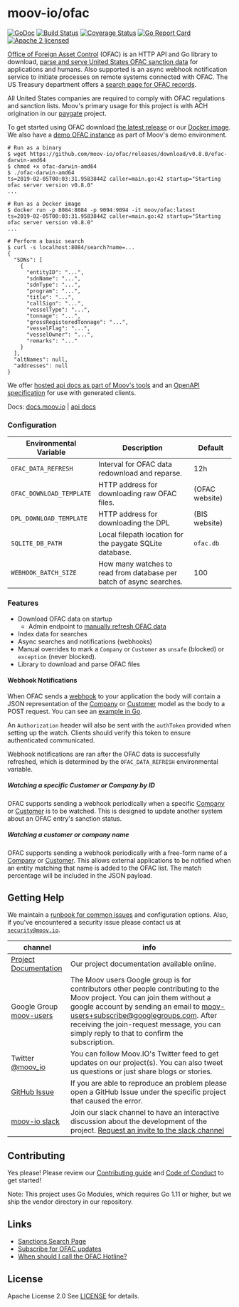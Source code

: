 moov-io/ofac
===

[![GoDoc](https://godoc.org/github.com/moov-io/ofac?status.svg)](https://godoc.org/github.com/moov-io/ofac)
[![Build Status](https://travis-ci.com/moov-io/ofac.svg?branch=master)](https://travis-ci.com/moov-io/ofac)
[![Coverage Status](https://codecov.io/gh/moov-io/ofac/branch/master/graph/badge.svg)](https://codecov.io/gh/moov-io/ofac)
[![Go Report Card](https://goreportcard.com/badge/github.com/moov-io/ofac)](https://goreportcard.com/report/github.com/moov-io/ofac)
[![Apache 2 licensed](https://img.shields.io/badge/license-Apache2-blue.svg)](https://raw.githubusercontent.com/moov-io/ofac/master/LICENSE)

[Office of Foreign Asset Control](https://www.treasury.gov/about/organizational-structure/offices/Pages/Office-of-Foreign-Assets-Control.aspx) (OFAC) is an HTTP API and Go library to download, [parse and serve United States OFAC sanction data](https://docs.moov.io/en/latest/ofac/file-structure/) for applications and humans. Also supported is an async webhook notification service to initiate processes on remote systems connected with OFAC. The US Treasury department offers a [search page for OFAC records](https://sanctionssearch.ofac.treas.gov/).

All United States companies are required to comply with OFAC regulations and sanction lists. Moov's primary usage for this project is with ACH origination in our [paygate](https://github.com/moov-io/paygate) project.

To get started using OFAC download [the latest release](https://github.com/moov-io/ofac/releases) or our [Docker image](https://hub.docker.com/r/moov/ofac/tags). We also have a [demo OFAC instance](https://moov.io/ofac/) as part of Moov's demo environment.

```
# Run as a binary
$ wget https://github.com/moov-io/ofac/releases/download/v0.8.0/ofac-darwin-amd64
$ chmod +x ofac-darwin-amd64
$ ./ofac-darwin-amd64
ts=2019-02-05T00:03:31.9583844Z caller=main.go:42 startup="Starting ofac server version v0.8.0"
...

# Run as a Docker image
$ docker run -p 8084:8084 -p 9094:9094 -it moov/ofac:latest
ts=2019-02-05T00:03:31.9583844Z caller=main.go:42 startup="Starting ofac server version v0.8.0"
...

# Perform a basic search
$ curl -s localhost:8084/search?name=...
{
  "SDNs": [
    {
      "entityID": "...",
      "sdnName": "...",
      "sdnType": "...",
      "program": "...",
      "title": "...",
      "callSign": "...",
      "vesselType": "...",
      "tonnage": "...",
      "grossRegisteredTonnage": "...",
      "vesselFlag": "...",
      "vesselOwner": "...",
      "remarks": "..."
    }
  ],
  "altNames": null,
  "addresses": null
}
```

We offer [hosted api docs as part of Moov's tools](https://api.moov.io/#tag/OFAC) and an [OpenAPI specification](https://github.com/moov-io/ofac/blob/master/openapi.yaml) for use with generated clients.

Docs: [docs.moov.io](https://docs.moov.io/en/latest/) | [api docs](https://api.moov.io/apps/ofac/)

### Configuration

| Environmental Variable | Description | Default |
|-----|-----|-----|
| `OFAC_DATA_REFRESH` | Interval for OFAC data redownload and reparse. | 12h |
| `OFAC_DOWNLOAD_TEMPLATE` | HTTP address for downloading raw OFAC files. | (OFAC website) |
| `DPL_DOWNLOAD_TEMPLATE` | HTTP address for downloading the DPL | (BIS website) |
| `SQLITE_DB_PATH`| Local filepath location for the paygate SQLite database. | `ofac.db` |
| `WEBHOOK_BATCH_SIZE` | How many watches to read from database per batch of async searches. | 100 |

### Features

- Download OFAC data on startup
  - Admin endpoint to [manually refresh OFAC data](docs/runbook.md#force-ofac-data-refresh)
- Index data for searches
- Async searches and notifications (webhooks)
- Manual overrides to mark a `Company` or `Customer` as `unsafe` (blocked) or `exception` (never blocked).
- Library to download and parse OFAC files

#### Webhook Notifications

When OFAC sends a [webhook](https://en.wikipedia.org/wiki/Webhook) to your application the body will contain a JSON representation of the [Company](https://godoc.org/github.com/moov-io/ofac/client#Company) or [Customer](https://godoc.org/github.com/moov-io/ofac/client#Customer) model as the body to a POST request. You can see an [example in Go](examples/webhook/webhook.go).

An `Authorization` header will also be sent with the `authToken` provided when setting up the watch. Clients should verify this token to ensure authenticated communicated.

Webhook notifications are ran after the OFAC data is successfully refreshed, which is determined by the `OFAC_DATA_REFRESH` environmental variable.

##### Watching a specific Customer or Company by ID

OFAC supports sending a webhook periodically when a specific [Company](https://api.moov.io/#operation/addCompanyWatch) or [Customer](https://api.moov.io/#operation/addCustomerWatch) is to be watched. This is designed to update another system about an OFAC entry's sanction status.

##### Watching a customer or company name

OFAC supports sending a webhook periodically with a free-form name of a [Company](https://api.moov.io/#operation/addCompanyNameWatch) or [Customer](https://api.moov.io/#operation/addCustomerNameWatch). This allows external applications to be notified when an entity matching that name is added to the OFAC list. The match percentage will be included in the JSON payload.

## Getting Help

We maintain a [runbook for common issues](docs/runbook.md) and configuration options. Also, if you've encountered a security issue please contact us at [`security@moov.io`](mailto:security@moov.io).

 channel | info
 ------- | -------
 [Project Documentation](https://docs.moov.io/en/latest/) | Our project documentation available online.
 Google Group [moov-users](https://groups.google.com/forum/#!forum/moov-users)| The Moov users Google group is for contributors other people contributing to the Moov project. You can join them without a google account by sending an email to [moov-users+subscribe@googlegroups.com](mailto:moov-users+subscribe@googlegroups.com). After receiving the join-request message, you can simply reply to that to confirm the subscription.
Twitter [@moov_io](https://twitter.com/moov_io)	| You can follow Moov.IO's Twitter feed to get updates on our project(s). You can also tweet us questions or just share blogs or stories.
[GitHub Issue](https://github.com/moov-io) | If you are able to reproduce an problem please open a GitHub Issue under the specific project that caused the error.
[moov-io slack](http://moov-io.slack.com/) | Join our slack channel to have an interactive discussion about the development of the project. [Request an invite to the slack channel](https://join.slack.com/t/moov-io/shared_invite/enQtNDE5NzIwNTYxODEwLTRkYTcyZDI5ZTlkZWRjMzlhMWVhMGZlOTZiOTk4MmM3MmRhZDY4OTJiMDVjOTE2MGEyNWYzYzY1MGMyMThiZjg)

## Contributing

Yes please! Please review our [Contributing guide](CONTRIBUTING.md) and [Code of Conduct](https://github.com/moov-io/ach/blob/master/CODE_OF_CONDUCT.md) to get started!

Note: This project uses Go Modules, which requires Go 1.11 or higher, but we ship the vendor directory in our repository.

## Links

- [Sanctions Search Page](https://sanctionssearch.ofac.treas.gov/)
- [Subscribe for OFAC updates](https://service.govdelivery.com/accounts/USTREAS/subscriber/new)
- [When should I call the OFAC Hotline?](https://www.treasury.gov/resource-center/faqs/Sanctions/Pages/directions.aspx)

## License

Apache License 2.0 See [LICENSE](LICENSE) for details.
